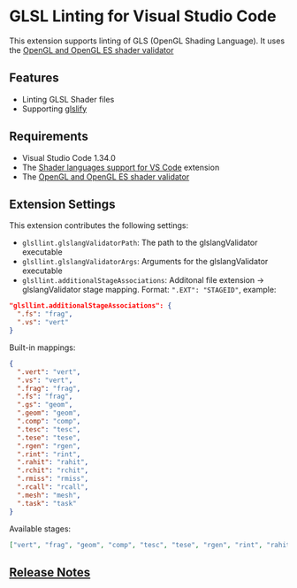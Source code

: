 # GLSL Linting for Visual Studio Code

This extension supports linting of GLS (OpenGL Shading Language).
It uses the [OpenGL and OpenGL ES shader validator](https://github.com/KhronosGroup/glslang)

## Features

- Linting GLSL Shader files
- Supporting [glslify](https://github.com/glslify/glslify)

## Requirements

- Visual Studio Code 1.34.0
- The [Shader languages support for VS Code](https://marketplace.visualstudio.com/items?itemName=slevesque.shader) extension
- The [OpenGL and OpenGL ES shader validator](https://github.com/KhronosGroup/glslang)

## Extension Settings

This extension contributes the following settings:

- `glsllint.glslangValidatorPath`: The path to the glslangValidator executable
- `glsllint.glslangValidatorArgs`: Arguments for the glslangValidator executable
- `glsllint.additionalStageAssociations`: Additonal file extension -> glslangValidator stage mapping.
  Format: `".EXT": "STAGEID"`, example:

```json
"glsllint.additionalStageAssociations": {
  ".fs": "frag",
  ".vs": "vert"
}
```

Built-in mappings:

```json
{
  ".vert": "vert",
  ".vs": "vert",
  ".frag": "frag",
  ".fs": "frag",
  ".gs": "geom",
  ".geom": "geom",
  ".comp": "comp",
  ".tesc": "tesc",
  ".tese": "tese",
  ".rgen": "rgen",
  ".rint": "rint",
  ".rahit": "rahit",
  ".rchit": "rchit",
  ".rmiss": "rmiss",
  ".rcall": "rcall",
  ".mesh": "mesh",
  ".task": "task"
}
```

Available stages:

```json
["vert", "frag", "geom", "comp", "tesc", "tese", "rgen", "rint", "rahit", "rchit", "rmiss", "rcall", "mesh", "task"]
```

## [Release Notes](CHANGELOG.md)
